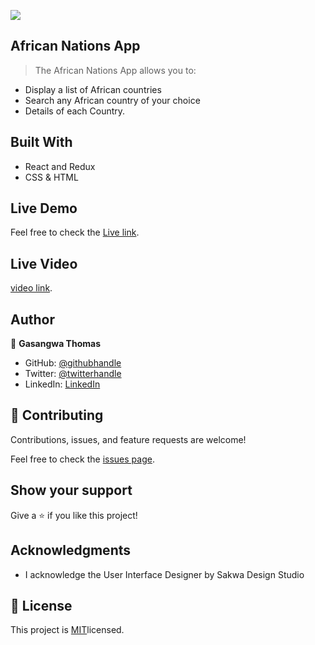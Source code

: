 ![](https://img.shields.io/badge/Microverse-blueviolet)

## African Nations App

> The African Nations App  allows you to:

- Display a list of African countries
- Search any African country of your choice
- Details of each Country.


## Built With

- React and Redux
- CSS & HTML

## Live Demo 
Feel free to check the [Live link]().

## Live Video
[video link]().

## Author

👤 **Gasangwa Thomas**

- GitHub: [@githubhandle](https://github.com/gasangw)
- Twitter: [@twitterhandle](https://twitter.com/ThomasGasangwa)
- LinkedIn: [LinkedIn](https://www.linkedin.com/in/gasangwa-thomas-84197222a/)

## 🤝 Contributing

Contributions, issues, and feature requests are welcome!

Feel free to check the [issues page](https://github.com/gasangw/African-Nations/issues).

## Show your support

Give a ⭐️ if you like this project!

## Acknowledgments

- I acknowledge the User Interface Designer by Sakwa Design Studio

## 📝 License

This project is [MIT](https://creativecommons.org/licenses/by-nc/4.0/)licensed.